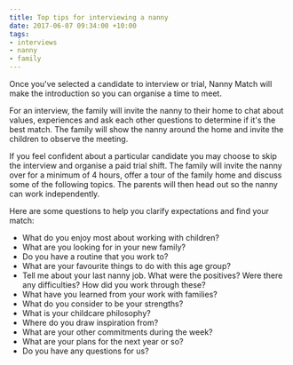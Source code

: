 ```yaml
---
title: Top tips for interviewing a nanny
date: 2017-06-07 09:34:00 +10:00
tags:
- interviews
- nanny
- family
---
```


Once you've selected a candidate to interview or trial, Nanny Match will make the introduction so you can organise a time to meet. 

For an interview, the family will invite the nanny to their home to chat about values, experiences and ask each other questions to determine if it's the best match. The family will show the nanny around the home and invite the children to observe the meeting. 

If you feel confident about a particular candidate you may choose to skip the interview and organise a paid trial shift. The family will invite the nanny over for a minimum of 4 hours, offer a tour of the family home and discuss some of the following topics. The parents will then head out so the nanny can work independently. 

Here are some questions to help you clarify expectations and find your match: 

* What do you enjoy most about working with children? 
* What are you looking for in your new family? 
* Do you have a routine that you work to? 
* What are your favourite things to do with this age group? 
* Tell me about your last nanny job. What were the positives? Were there any difficulties? How did you work through these? 
* What have you learned from your work with families? 
* What do you consider to be your strengths? 
* What is your childcare philosophy? 
* Where do you draw inspiration from? 
* What are your other commitments during the week?
* What are your plans for the next year or so? 
* Do you have any questions for us? 
